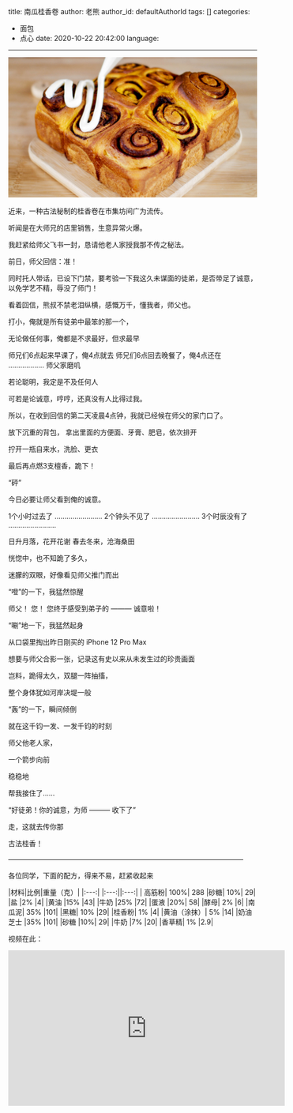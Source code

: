 title: 南瓜桂香卷
author: 老熊
author_id: defaultAuthorId
tags: []
categories:
  - 面包
  - 点心
date: 2020-10-22 20:42:00
language:
---
![](/images/pasted-87.jpg)

近来，一种古法秘制的桂香卷在市集坊间广为流传。


听闻是在大师兄的店里销售，生意异常火爆。


我赶紧给师父飞书一封，恳请他老人家授我那不传之秘法。


前日，师父回信：准！


同时托人带话，已设下门禁，要考验一下我这久未谋面的徒弟，是否带足了诚意，以免学艺不精，辱没了师门！


看着回信，熊叔不禁老泪纵横，感慨万千，懂我者，师父也。


打小，俺就是所有徒弟中最笨的那一个，


无论做任何事，俺都是不求最好，但求最早


师兄们6点起来早课了，俺4点就去
师兄们6点回去晚餐了，俺4点还在
………………
师父家磨叽


若论聪明，我定是不及任何人


可若是论诚意，哼哼，还真没有人比得过我。


所以，在收到回信的第二天凌晨4点钟，我就已经候在师父的家门口了。


放下沉重的背包，
拿出里面的方便面、牙膏、肥皂，依次排开


拧开一瓶自来水，洗脸、更衣


最后再点燃3支檀香，跪下！


“砰”


今日必要让师父看到俺的诚意。


1个小时过去了
……………………
2个钟头不见了
……………………
3个时辰没有了
……………………


日升月落，花开花谢
春去冬来，沧海桑田


恍惚中，也不知跪了多久，


迷朦的双眼，好像看见师父推门而出


“噔”的一下，我猛然惊醒


师父！
您！
您终于感受到弟子的 ——— 诚意啦！


“唰”地一下，我猛然起身


从口袋里掏出昨日刚买的 iPhone 12 Pro Max


想要与师父合影一张，记录这有史以来从未发生过的珍贵画面


岂料，跪得太久，双腿一阵抽搐，


整个身体犹如河岸决堤一般


“轰”的一下，瞬间倾倒


就在这千钧一发、一发千钧的时刻


师父他老人家，


一个箭步向前


稳稳地


帮我接住了……


“好徒弟！你的诚意，为师 ——— 收下了”


走，这就去传你那


古法桂香！


——————————————————————————————————


各位同学，下面的配方，得来不易，赶紧收起来

|材料|比例|重量（克）|
|:---:| |:---:||:---:|
| 高筋粉| 100%| 288
|砂糖| 10%| 29|
|盐 |2% |4|
|黄油 |15% |43|
|牛奶 |25% |72|
|蛋液 |20%| 58|
|酵母| 2% |6|
|南瓜泥| 35% |101|
|黑糖| 10% |29|
|桂香粉| 1% |4|
|黄油（涂抹）| 5% |14|
|奶油芝士 |35% |101|
|砂糖 |10%| 29|
|牛奶 |7% |20|
|香草精| 1% |2.9|
 
 
视频在此：
<iframe width="560" height="315" src="https://www.youtube.com/embed/JbuOxRJhaPc" frameborder="0" allow="accelerometer; autoplay; clipboard-write; encrypted-media; gyroscope; picture-in-picture" allowfullscreen></iframe>